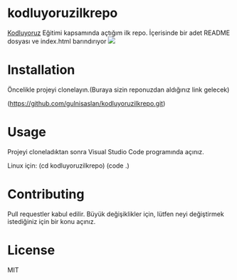 # kodluyoruzilkrepo

[Kodluyoruz](https://www.kodluyoruz.org/) Eğitimi kapsamında açtığım ilk repo. İçerisinde bir adet README dosyası ve index.html barındırıyor
![](D:\gülnisaslanyazilim\yazilim\kodluyoruzpatikadev\kodluyoruzilkrepo\SharedScreenshot.png)

# Installation
Öncelikle projeyi clonelayın.(Buraya sizin reponuzdan aldığınız link gelecek)

(https://github.com/gulnisaslan/kodluyoruzilkrepo.git)

# Usage
Projeyi cloneladıktan sonra Visual Studio Code programında açınız.

Linux için:
(cd kodluyoruzilkrepo)
(code .)

# Contributing
Pull requestler kabul edilir. Büyük değişiklikler için, lütfen neyi değiştirmek istediğiniz için bir konu açınız.

# License
 MIT
 






